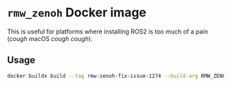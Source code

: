# `rmw_zenoh` Docker image

This is useful for platforms where installing ROS2 is too much of a pain (_cough_ macOS _cough cough_).

## Usage

```bash
docker buildx build --tag rmw-zenoh-fix-issue-1274 --build-arg RMW_ZENOH_BRANCH="fix-issue-1274" --progress=plain .
```
